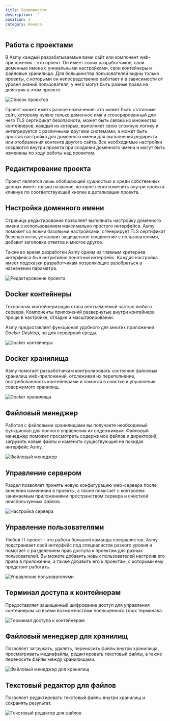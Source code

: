 ```yaml
---
title: Возможности
description: ''
position: 2
category: Начало
---
```


## Работа с проектами

В Asmy каждый разрабатываемые вами сайт или компонент web-приложения - это проект. Он имеет своих разработчиков,
свои доменные имена с уникальными настройками, свои контейнеры и файловые хранилища.
Для большинства пользователей видны только проекты, с которыми он непосредственно работает и
в зависимости от уровня знаний пользователя, у него могут быть разные права на действия в этом проекте.

![Список проектов](/images/projects.png)

Проект может иметь разное назначение: это может быть статичные сайт, которому нужно только доменное имя и
сгенерированный для него TLS сертификат безопасноти; может быть связка из множества контейнеров,
каждый из которых, выполняет свою сложную логику и интегрируется с различными другими системами;
а может быть простая настройка для доменного имени для выполнения редиректа или отображения контента другого сайта.
Все необходимые настройки создаются внутри проекта при создании доменного имени и могут быть изменены по ходу работы над проектом.

## Редактирование проекта

Проект является лишь обобщающей сущностью и среди собственных данных имеет только название,
которое легко изменить внутри проекта кликнув по соответствующей кнопке в детализации проекта.

## Настройка доменного имени

Страница редактирования позволяет выполнить настройку доменного имени с использованием максимально простого интерфейса.
Asmy поможет со всеми базовыми настройками, сгенерирует TLS сертификат безопасности, установит защищенное соединение с пользователями,
добавит заголовки ответов и многое другое.

Также во время разработки Asmy одним из главным критериев интерфейса был интуитивно понятный интерфейс.
Каждая настройка имеет подсказки разработчикам позволяющие разобраться в назначении параметра.

![Редактирование проекта](/images/redact.png)

## Docker контейнеры

Технология контейнеризации стала неотъемлемой частью любого сервера.
Компоненты приложений развернутые внутри контейнера проще в настройке, отладке и масштабировании.

Asmy предоставляет функционал удобного для многих приложения _Docker Desktop_, но для серверной среды.

![Docker контейнеры](/images/docker.png)

## Docker хранилища

Asmy помогает разработчикам контролировать состояние файловых хранилищ web-приложений, отслеживая их переполнение,
востребованность контейнерами и помогая в очистке и управлении содержимого хранилищ.

![Docker хранилища](/images/volumes.png)

## Файловый менеджер

Работая с файловыми хранилищами вы получаете необходимый функционал для полного управления их содержимым.
Файловый менеджер поможет просмотреть содержимое файлов и директорий, загрузить новые файлы и изменить существующие не покидая интерфейс Asmy.

![Файловый менеджер](/images/files.png)

## Управление сервером

Раздел позволяет принять новую конфигурацию web-сервера после внесения изменений в проекты, а также помогает с контролем
занимаемым приложениями пространством сервера и очисткой неиспользуемых файлов.

![Настройка сервера](/images/server.png)

## Управление пользователями

Любой IT проект - это работа большой команды специалистов. Asmy подстраивает свой интерфейс под специалистов разного уровня и
помогает с разделением прав доступа к проектам для разных пользователей.
Вы можете добавить новых пользователей настроив его права в приложении, а также добавить его к проектам, с которыми ему предстоит работать.

![Управление пользователями](/images/users.png)

## Терминал доступа к контейнерам

Предоставляет защищенный шифрование доступ для управления контейнером со всеми возможностями полноценного Linux терминала.

![Терминал доступа к контейнерам](/images/terminal.png)

## Файловый менеджер для хранилищ

Позволяет загружать, удалять, переносить файлы внутри хранилища, просматривать медиафайлы, редактировать текстовый файлы, а также переносить файлы между хранилищами.

![Файловый менеджер для хранилищ](/images/files.png)

## Текстовый редактор для файлов

Позволяет редактировать текстовый файлы внутри хранилищ и сохранять результат.

![Текстовый редактор для файлов](/images/editor.png)
